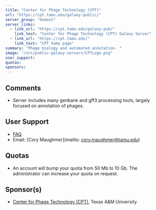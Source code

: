 ```yaml
---
title: "Center for Phage Technology (CPT)"
url: "https://cpt.tamu.edu/galaxy-public/"
server_group: "domain"
server_links: 
  - link_url: "https://cpt.tamu.edu/galaxy-pub/"
    link_text: "Center for Phage Technology (CPT) Galaxy Server"
  - link_url: "https://cpt.tamu.edu/"
    link_text: "CPT home page"
summary: "Phage biology and automated annotation. "
image: "/src/public-galaxy-servers/CPTLogo.png"
user_support: 
quotas: 
sponsors: 
---
```


## Comments

* Server includes many genbank and gff3 processing tools, largely focused on annotation of phages.

## User Support

* [FAQ](https://cpt.tamu.edu/galaxy-faq-ever-needed-a-question-answered/)
* Email: [Cory Maughmer](mailto:	cory.maughmer@tamu.edu)

## Quotas

* An account will bump your quota from 50 Mb to 10 Gb. The administrator can increase your quota on request.

## Sponsor(s)

* [Center for Phage Technology (CPT)](https://cpt.tamu.edu/), Texas A&M University
